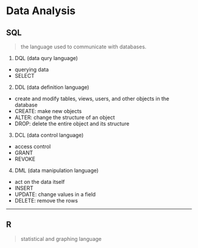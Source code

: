 # Data Analysis

## SQL
> the language used to communicate with databases.
1. DQL (data qury language)
- querying data
- SELECT
2. DDL (data definition language)
- create and modify tables, views, users, and other objects in the database
- CREATE: make new objects
- ALTER: change the structure of an object
- DROP: delete the entire object and its structure
3. DCL (data control language)
- access control
- GRANT
- REVOKE
4. DML (data manipulation language)
- act on the data itself
- INSERT
- UPDATE: change values in a field 
- DELETE: remove the rows

---
## R
> statistical and graphing language

